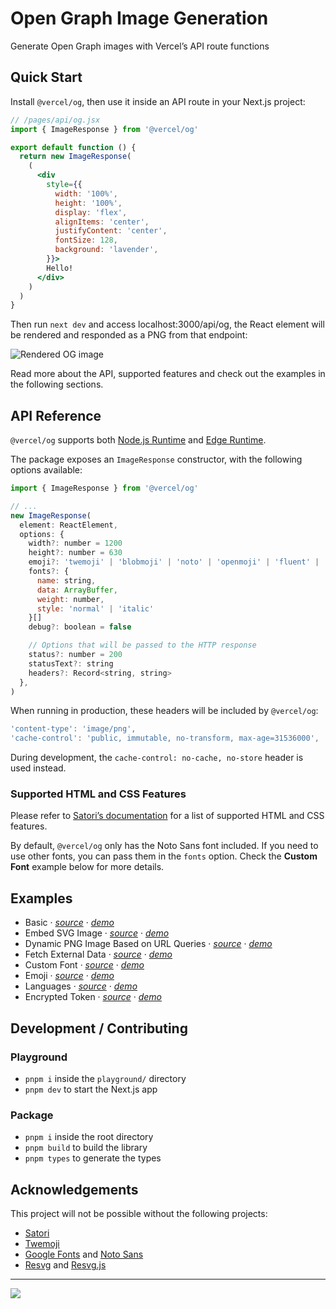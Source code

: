 # Open Graph Image Generation

Generate Open Graph images with Vercel’s API route functions

## Quick Start

Install `@vercel/og`, then use it inside an API route in your Next.js project:

```jsx
// /pages/api/og.jsx
import { ImageResponse } from '@vercel/og'

export default function () {
  return new ImageResponse(
    (
      <div
        style={{
          width: '100%',
          height: '100%',
          display: 'flex',
          alignItems: 'center',
          justifyContent: 'center',
          fontSize: 128,
          background: 'lavender',
        }}>
        Hello!
      </div>
    )
  )
}
```

Then run `next dev` and access localhost:3000/api/og, the React element will be
rendered and responded as a PNG from that endpoint:

![Rendered OG image](.github/demo.png)

Read more about the API, supported features and check out the examples in the
following sections.

## API Reference

`@vercel/og` supports both
[Node.js Runtime](https://vercel.com/docs/concepts/functions/serverless-functions/runtimes/node-js)
and
[Edge Runtime](https://vercel.com/docs/concepts/functions/edge-functions/edge-runtime).

The package exposes an `ImageResponse` constructor, with the following options
available:

```jsx
import { ImageResponse } from '@vercel/og'

// ...
new ImageResponse(
  element: ReactElement,
  options: {
    width?: number = 1200
    height?: number = 630
    emoji?: 'twemoji' | 'blobmoji' | 'noto' | 'openmoji' | 'fluent' | 'fluentFlat' = 'twemoji',
    fonts?: {
      name: string,
      data: ArrayBuffer,
      weight: number,
      style: 'normal' | 'italic'
    }[]
    debug?: boolean = false

    // Options that will be passed to the HTTP response
    status?: number = 200
    statusText?: string
    headers?: Record<string, string>
  },
)
```

When running in production, these headers will be included by `@vercel/og`:

```jsx
'content-type': 'image/png',
'cache-control': 'public, immutable, no-transform, max-age=31536000',
```

During development, the `cache-control: no-cache, no-store` header is used
instead.

### Supported HTML and CSS Features

Please refer to
[Satori’s documentation](https://github.com/vercel/satori#documentation) for a
list of supported HTML and CSS features.

By default, `@vercel/og` only has the Noto Sans font included. If you need to
use other fonts, you can pass them in the `fonts` option. Check the **Custom
Font** example below for more details.

## Examples

- Basic · [_source_](/examples/next/pages/api/vercel.tsx) ·
  [_demo_](https://og-examples.vercel.sh/api/vercel)
- Embed SVG Image · [_source_](/examples/next/pages/api/image-svg.tsx) ·
  [_demo_](https://og-examples.vercel.sh/api/image-svg)
- Dynamic PNG Image Based on URL Queries ·
  [_source_](/examples/next/pages/api/dynamic-image.tsx) ·
  [_demo_](https://og-examples.vercel.sh/api/dynamic-image?username=vercel)
- Fetch External Data · [_source_](/examples/next/pages/api/external-data.tsx) ·
  [_demo_](https://og-examples.vercel.sh/api/external-data?username=rauchg)
- Custom Font · [_source_](/examples/next/pages/api/custom-font.tsx) ·
  [_demo_](https://og-examples.vercel.sh/api/custom-font)
- Emoji · [_source_](/examples/next/pages/api/emoji.tsx) ·
  [_demo_](https://og-examples.vercel.sh/api/emoji)
- Languages · [_source_](/examples/next/pages/api/language.tsx) ·
  [_demo_](https://og-examples.vercel.sh/api/language)
- Encrypted Token · [_source_](/examples/next/pages/api/encrypted.tsx) ·
  [_demo_](https://og-examples.vercel.sh/encrypted/a)

## Development / Contributing

### Playground

- `pnpm i` inside the `playground/` directory
- `pnpm dev` to start the Next.js app

### Package

- `pnpm i` inside the root directory
- `pnpm build` to build the library
- `pnpm types` to generate the types

## Acknowledgements

This project will not be possible without the following projects:

- [Satori](https://github.com/vercel/satori)
- [Twemoji](https://github.com/twitter/twemoji)
- [Google Fonts](https://fonts.google.com) and
  [Noto Sans](https://www.google.com/get/noto/)
- [Resvg](https://github.com/RazrFalcon/resvg) and
  [Resvg.js](https://github.com/yisibl/resvg-js)

---

<a aria-label="Vercel logo" href="https://vercel.com">
  <img src="https://badgen.net/badge/icon/Made%20by%20Vercel?icon=zeit&label&color=black&labelColor=black">
</a>
